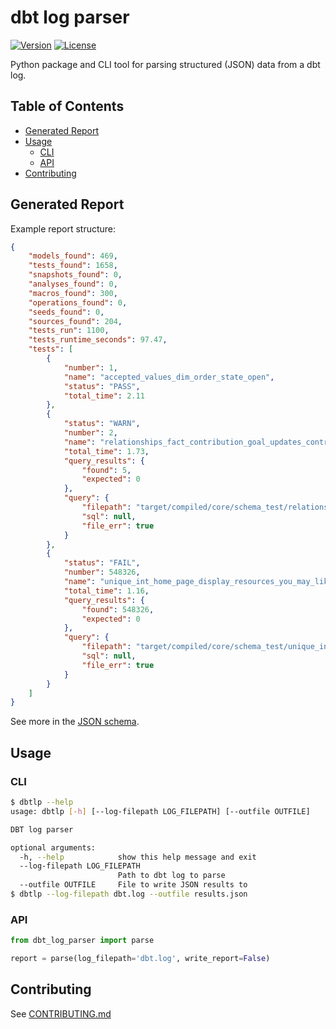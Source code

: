 # dbt log parser

[![Version](https://img.shields.io/pypi/v/dbt_log_parser.svg)](https://pypi.org/project/dbt_log_parser)
[![License](https://img.shields.io/github/license/mdzhang/dbt_log_parser.svg)](LICENSE)

Python package and CLI tool for parsing structured (JSON) data from a dbt log.

## Table of Contents

* [Generated Report](#generated-report)
* [Usage](#usage)
  + [CLI](#cli)
  + [API](#api)
* [Contributing](#contributing)

## Generated Report

Example report structure:

```json
{
    "models_found": 469,
    "tests_found": 1658,
    "snapshots_found": 0,
    "analyses_found": 0,
    "macros_found": 300,
    "operations_found": 0,
    "seeds_found": 0,
    "sources_found": 204,
    "tests_run": 1100,
    "tests_runtime_seconds": 97.47,
    "tests": [
        {
            "number": 1,
            "name": "accepted_values_dim_order_state_open",
            "status": "PASS",
            "total_time": 2.11
        },
        {
            "status": "WARN",
            "number": 2,
            "name": "relationships_fact_contribution_goal_updates_contribution_page_id__contribution_page_id__ref_dim_contribution_page_",
            "total_time": 1.73,
            "query_results": {
                "found": 5,
                "expected": 0
            },
            "query": {
                "filepath": "target/compiled/core/schema_test/relationships_fact_contribution_goal_updates_34dae512835158ed459182c173a8c127.sql",
                "sql": null,
                "file_err": true
            }
        },
        {
            "status": "FAIL",
            "number": 548326,
            "name": "unique_int_home_page_display_resources_you_may_like_event_user_id",
            "total_time": 1.16,
            "query_results": {
                "found": 548326,
                "expected": 0
            },
            "query": {
                "filepath": "target/compiled/core/schema_test/unique_int_home_page_display_resources_you_may_like_event_user_id.sql",
                "sql": null,
                "file_err": true
            }
        }
    ]
}
```

See more in the [JSON schema](./schemas/report.json).

## Usage

### CLI

```sh
$ dbtlp --help
usage: dbtlp [-h] [--log-filepath LOG_FILEPATH] [--outfile OUTFILE]

DBT log parser

optional arguments:
  -h, --help            show this help message and exit
  --log-filepath LOG_FILEPATH
                        Path to dbt log to parse
  --outfile OUTFILE     File to write JSON results to
$ dbtlp --log-filepath dbt.log --outfile results.json
```

### API

```python
from dbt_log_parser import parse

report = parse(log_filepath='dbt.log', write_report=False)
```

## Contributing

See [CONTRIBUTING.md](CONTRIBUTING.md)
